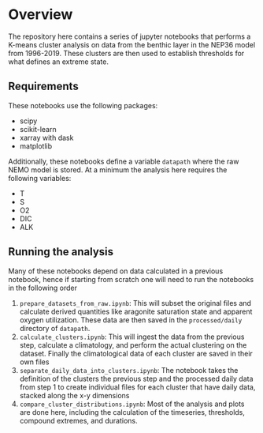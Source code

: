 # Overview
The repository here contains a series of jupyter notebooks that performs a K-means cluster analysis
on data from the benthic layer in the NEP36 model from 1996-2019. These clusters are then used to
establish thresholds for what defines an extreme state.

## Requirements

These notebooks use the following packages:

- scipy
- scikit-learn
- xarray with dask
- matplotlib

Additionally, these notebooks define a variable `datapath` where the raw NEMO model is stored. 
At a minimum the analysis here requires the following variables:

- T
- S
- O2
- DIC
- ALK

## Running the analysis

Many of these notebooks depend on data calculated in a previous notebook, hence if starting
from scratch one will need to run the notebooks in the following order

1. `prepare_datasets_from_raw.ipynb`: This will subset the original files and calculate
   derived quantities like aragonite saturation state and apparent oxygen utilization.
   These data are then saved in the `processed/daily` directory of `datapath`.
2. `calculate_clusters.ipynb`: This will ingest the data from the previous step, calculate
   a climatology, and perform the actual clustering on the dataset. Finally the
   climatological data of each cluster are saved in their own files
3. `separate_daily_data_into_clusters.ipynb`: The notebook takes the definition of the
   clusters the previous step and the processed daily data from step 1 to create
   individual files for each cluster that have daily data, stacked along the x-y
   dimensions
4. `compare_cluster_distributions.ipynb`: Most of the analysis and plots are done here,
   including the calculation of the timeseries, thresholds, compound extremes, and
   durations.
